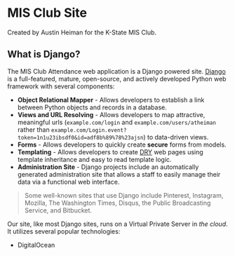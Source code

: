 # MIS Club Site

Created by Austin Heiman for the K-State MIS Club.

## What is Django?

The MIS Club Attendance web application is a Django powered site. [Django](https://www.djangoproject.com/) is a full-featured, mature, open-source, and actively developed Python web framework with several components:

- **Object Relational Mapper** - Allows developers to establish a link between Python objects and records in a database.
- **Views and URL Resolving** - Allows developers to map attractive, meaningful urls (`example.com/login` and `example.com/users/atheiman` rather than `example.com/Login.event?token=1n1u23ibsdf0&id=adf8b%89%78%23ajsn`) to data-driven views.
- **Forms** - Allows developers to quickly create **secure** forms from models.
- **Templating** - Allows developers to create [DRY](http://en.wikipedia.org/wiki/Don't_repeat_yourself) web pages using template inheritance and easy to read template logic.
- **Administration Site** - Django projects include an automatically generated administration site that allows a staff to easily manage their data via a functional web interface.

> Some well-known sites that use Django include Pinterest, Instagram, Mozilla, The Washington Times, Disqus, the Public Broadcasting Service, and Bitbucket.

Our site, like most Django sites, runs on a Virtual Private Server in *the cloud*. It utilizes several popular technologies:

- DigitalOcean
